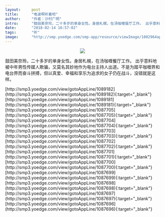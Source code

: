 ```yaml
---
layout:     post
title:      "电波啊听着吧"
author:     "作者：沙村广明"
intro:      "鼓田美奈玲，二十多岁的单身女性。身居札幌，在汤咖喱餐厅工作。 出乎意料地被中年男性传媒人欺骗，又莫名其妙地作为电台主持人出道。不是为踏平咖喱界和电台界而奋斗拼搏，但以真爱、幸福和享乐为追求的女子仍在战斗，没错就是这样。"
date:       "2018-02-14 16:57:02"
tags:       "听"
image:      "http://smp.yoedge.com/smp-app/resource/viewImage/1002964appline.png"
---
```

<div style="text-align: center">
<p><img src="http://smp.yoedge.com/smp-app/resource/viewImage/1002964appline.png"/></p>
</div>
<p class="post-meta">
<span>鼓田美奈玲，二十多岁的单身女性。身居札幌，在汤咖喱餐厅工作。 出乎意料地被中年男性传媒人欺骗，又莫名其妙地作为电台主持人出道。不是为踏平咖喱界和电台界而奋斗拼搏，但以真爱、幸福和享乐为追求的女子仍在战斗，没错就是这样。</span>
</p>
[http://smp3.yoedge.com/view/gotoAppLine/1089182](http://smp3.yoedge.com/view/gotoAppLine/1089182){:target="_blank"}
[http://smp3.yoedge.com/view/gotoAppLine/1089181](http://smp3.yoedge.com/view/gotoAppLine/1089181){:target="_blank"}
[http://smp3.yoedge.com/view/gotoAppLine/1087705](http://smp3.yoedge.com/view/gotoAppLine/1087705){:target="_blank"}
[http://smp3.yoedge.com/view/gotoAppLine/1087704](http://smp3.yoedge.com/view/gotoAppLine/1087704){:target="_blank"}
[http://smp3.yoedge.com/view/gotoAppLine/1087703](http://smp3.yoedge.com/view/gotoAppLine/1087703){:target="_blank"}
[http://smp3.yoedge.com/view/gotoAppLine/1087702](http://smp3.yoedge.com/view/gotoAppLine/1087702){:target="_blank"}
[http://smp3.yoedge.com/view/gotoAppLine/1087701](http://smp3.yoedge.com/view/gotoAppLine/1087701){:target="_blank"}
[http://smp3.yoedge.com/view/gotoAppLine/1087700](http://smp3.yoedge.com/view/gotoAppLine/1087700){:target="_blank"}
[http://smp3.yoedge.com/view/gotoAppLine/1087699](http://smp3.yoedge.com/view/gotoAppLine/1087699){:target="_blank"}
[http://smp3.yoedge.com/view/gotoAppLine/1087698](http://smp3.yoedge.com/view/gotoAppLine/1087698){:target="_blank"}
[http://smp3.yoedge.com/view/gotoAppLine/1087697](http://smp3.yoedge.com/view/gotoAppLine/1087697){:target="_blank"}
[http://smp3.yoedge.com/view/gotoAppLine/1087696](http://smp3.yoedge.com/view/gotoAppLine/1087696){:target="_blank"}


